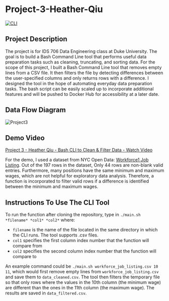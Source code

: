 # Project-3-Heather-Qiu
[![CLI](https://github.com/nogibjj/hq-individual_project3/actions/workflows/main.yml/badge.svg)](https://github.com/nogibjj/hq-individual_project3/actions/workflows/main.yml)


## Project Description

The project is for IDS 706 Data Engineering class at Duke University. The goal is to build a Bash Command Line tool that performs useful data preparation tasks such as cleaning, truncating, and sorting data. For the scope of this project, I built a Bash Command Line tool that removes empty lines from a CSV file. It then filters the file by detecting differences between the user-specified columns and only returns rows with a difference. I designed the tool in the hope of automating everyday data preparation tasks. The bash script can be easily scaled up to incorporate additional features and will be pushed to Docker Hub for accessibility at a later date. 


## Data Flow Diagram
![Project3]()


## Demo Video
[Project 3 - Heather Qiu - Bash CLI to Clean & Filter Data - Watch Video]()

For the demo, I used a dataset from NYC Open Data: [Workforce1 Job Listing](https://data.cityofnewyork.us/Business/Workforce1-Job-Listing/ay9k-vznm). Out of the 197 rows in the dataset, Only 44 rows are non-blank valid entries. Furthermore, many positions have the same minimum and maximum wages, which are not helpful for exploratory data analysis. Therefore, a function is incorporated to filter valid rows if a difference is identified between the minimum and maximum wages.


## Instructions To Use The CLI Tool

To run the function after cloning the repository, type in `./main.sh *filename* *col1* *col2*` where: 

- `filename` is the name of the file located in the same directory in which the CLI runs. The tool supports .csv files. 
- `col1` specifies the first column index number that the function will compare from
- `col2` specifies the second column index number that the function will compare to

An example command could be `./main.sh workforce_job_listing.csv 10 11`, which would first remove empty lines from `workforce_job_listing.csv` and save them to `data_cleaned.csv`. The tool then filters the temporary file so that only rows where the values in the 10th column (the minimum wage) are different than the ones in the 11th column (the maximum wage). The results are saved in `data_filtered.csv`.
